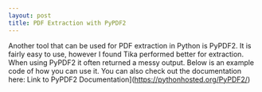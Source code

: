 ```yaml
---
layout: post
title: PDF Extraction with PyPDF2
---
```


Another tool that can be used for PDF extraction in Python is PyPDF2. It is fairly easy to use, however I found Tika performed better for extraction. When using PyPDF2 it often returned a messy output. Below is an example code of how you can use it. You can also check out the documentation here: Link to PyPDF2 Documentation](https://pythonhosted.org/PyPDF2/)

<script src="https://gist.github.com/rkjiwa/9ee3233179a4e50bfc068cfe7e9e1a47.js"></script>